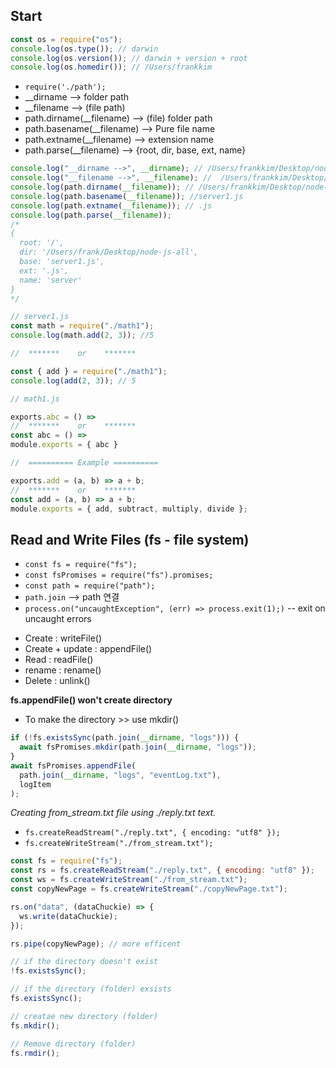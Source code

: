 ## Start

```js
const os = require("os");
console.log(os.type()); // darwin
console.log(os.version()); // darwin + version + root
console.log(os.homedir()); // /Users/frankkim
```

- `require('./path');`
- \_\_dirname --> folder path
- \_\_filename --> (file path)
- path.dirname(\_\_filename) --> (file) folder path
- path.basename(\_\_filename) --> Pure file name
- path.extname(\_\_filename) --> extension name
- path.parse(\_\_filename) --> {root, dir, base, ext, name}

```js
console.log("__dirname -->", __dirname); // /Users/frankkim/Desktop/node-js-all
console.log("__filename -->", __filename); //  /Users/frankkim/Desktop/node-js-all/server1.js
console.log(path.dirname(__filename)); // /Users/frankkim/Desktop/node-js-all
console.log(path.basename(__filename)); //server1.js
console.log(path.extname(__filename)); // .js
console.log(path.parse(__filename));
/*
{
  root: '/',
  dir: '/Users/frank/Desktop/node-js-all',
  base: 'server1.js',
  ext: '.js',
  name: 'server'
}
*/
```

```js
// server1.js
const math = require("./math1");
console.log(math.add(2, 3)); //5

//  *******    or    *******

const { add } = require("./math1");
console.log(add(2, 3)); // 5
```

```js
// math1.js

exports.abc = () =>
//  *******    or    *******
const abc = () =>
module.exports = { abc }

//  ========== Example ==========

exports.add = (a, b) => a + b;
//  *******    or    *******
const add = (a, b) => a + b;
module.exports = { add, subtract, multiply, divide };
```

## Read and Write Files (fs - file system)

- `const fs = require("fs");`
- `const fsPromises = require("fs").promises;`
- `const path = require("path");`
- `path.join` --> path 연결
- `process.on("uncaughtException", (err) => process.exit(1);)` -- exit on uncaught errors

* Create : writeFile()
* Create + update : appendFile()
* Read : readFile()
* rename : rename()
* Delete : unlink()

**fs.appendFile() won't create directory**

- To make the directory >> use mkdir()

```js
if (!fs.existsSync(path.join(__dirname, "logs"))) {
  await fsPromises.mkdir(path.join(__dirname, "logs"));
}
await fsPromises.appendFile(
  path.join(__dirname, "logs", "eventLog.txt"),
  logItem
);
```

_Creating from_stream.txt file using ./reply.txt text._

- `fs.createReadStream("./reply.txt", { encoding: "utf8" });`
- `fs.createWriteStream("./from_stream.txt");`

```js
const fs = require("fs");
const rs = fs.createReadStream("./reply.txt", { encoding: "utf8" });
const ws = fs.createWriteStream("./from_stream.txt");
const copyNewPage = fs.createWriteStream("./copyNewPage.txt");

rs.on("data", (dataChuckie) => {
  ws.write(dataChuckie);
});

rs.pipe(copyNewPage); // more efficent
```

```js
// if the directory doesn't exist
!fs.existsSync();

// if the directory (folder) exsists
fs.existsSync();

// creatae new directory (folder)
fs.mkdir();

// Remove directory (folder)
fs.rmdir();
```
